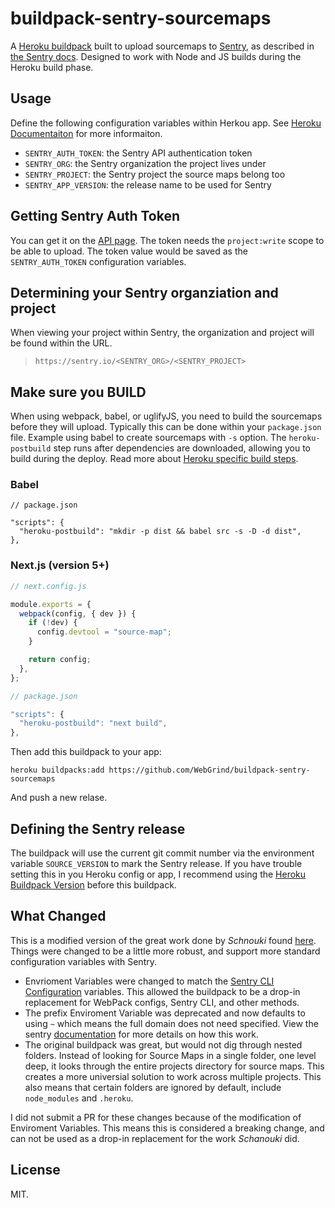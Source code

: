 # buildpack-sentry-sourcemaps

A [Heroku buildpack][] built to upload sourcemaps to [Sentry][], as described in [the Sentry docs][docs]. Designed to work with Node and JS builds during the Heroku build phase.

## Usage

Define the following configuration variables within Herkou app. See [Heroku Documentaiton](https://devcenter.heroku.com/articles/config-vars) for more informaiton.

- `SENTRY_AUTH_TOKEN`: the Sentry API authentication token
- `SENTRY_ORG`: the Sentry organization the project lives under
- `SENTRY_PROJECT`: the Sentry project the source maps belong too
- `SENTRY_APP_VERSION`: the release name to be used for Sentry

## Getting Sentry Auth Token

You can get it on the [API page][]. The token needs the `project:write` scope to be able to upload. The token value would be saved as the `SENTRY_AUTH_TOKEN` configuration variables.

## Determining your Sentry organziation and project

When viewing your project within Sentry, the organization and project will be found within the URL.

> `https://sentry.io/<SENTRY_ORG>/<SENTRY_PROJECT>`

## Make sure you BUILD

When using webpack, babel, or uglifyJS, you need to build the sourcemaps before they will upload. Typically this can be done within your `package.json` file. Example using babel to create sourcemaps with `-s` option. The `heroku-postbuild` step runs after dependencies are downloaded, allowing you to build during the deploy. Read more about [Heroku specific build steps](https://devcenter.heroku.com/articles/nodejs-support#heroku-specific-build-steps).

### Babel

```
// package.json

"scripts": {
  "heroku-postbuild": "mkdir -p dist && babel src -s -D -d dist",
},
```

### Next.js (version 5+)

```js
// next.config.js

module.exports = {
  webpack(config, { dev }) {
    if (!dev) {
      config.devtool = "source-map";
    }

    return config;
  },
};
```

```js
// package.json

"scripts": {
  "heroku-postbuild": "next build",
},
```

Then add this buildpack to your app:

    heroku buildpacks:add https://github.com/WebGrind/buildpack-sentry-sourcemaps

And push a new relase.

## Defining the Sentry release

The buildpack will use the current git commit number via the environment variable `SOURCE_VERSION` to mark the Sentry release. If you have trouble setting this in you Heroku config or app, I recommend using the [Heroku Buildpack Version](https://github.com/ianpurvis/heroku-buildpack-version) before this buildpack.

## What Changed

This is a modified version of the great work done by _Schnouki_ found [here](https://github.com/Schnouki/buildpack-sentry-sourcemaps). Things were changed to be a little more robust, and support more standard configuration variables with Sentry.

- Envrioment Variables were changed to match the [Sentry CLI Configuration](https://docs.sentry.io/learn/cli/configuration/) variables. This allowed the buildpack to be a drop-in replacement for WebPack configs, Sentry CLI, and other methods.
- The prefix Enviroment Variable was deprecated and now defaults to using `~` which means the full domain does not need specified. View the sentry [documentation][docs] for more details on how this work.
- The original buildpack was great, but would not dig through nested folders. Instead of looking for Source Maps in a single folder, one level deep, it looks through the entire projects directory for source maps. This creates a more universial solution to work across multiple projects. This also means that certain folders are ignored by default, include `node_modules` and `.heroku`.

I did not submit a PR for these changes because of the modification of Enviroment Variables. This means this is considered a breaking change, and can not be used as a drop-in replacement for the work _Schanouki_ did.

## License

MIT.

[heroku buildpack]: https://devcenter.heroku.com/articles/buildpacks
[sentry]: https://sentry.io/
[docs]: https://docs.sentry.io/clients/javascript/sourcemaps/
[api page]: https://sentry.io/api/

